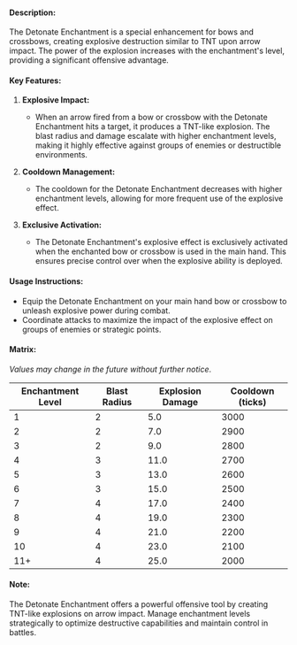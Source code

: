 #### **Description:**

The Detonate Enchantment is a special enhancement for bows and crossbows, creating explosive destruction similar to TNT upon arrow impact. The power of the explosion increases with the enchantment's level, providing a significant offensive advantage.

#### **Key Features:**

1. **Explosive Impact:**
    
    - When an arrow fired from a bow or crossbow with the Detonate Enchantment hits a target, it produces a TNT-like explosion. The blast radius and damage escalate with higher enchantment levels, making it highly effective against groups of enemies or destructible environments.
2. **Cooldown Management:**
    
    - The cooldown for the Detonate Enchantment decreases with higher enchantment levels, allowing for more frequent use of the explosive effect.
3. **Exclusive Activation:**
    
    - The Detonate Enchantment's explosive effect is exclusively activated when the enchanted bow or crossbow is used in the main hand. This ensures precise control over when the explosive ability is deployed.

#### **Usage Instructions:**

- Equip the Detonate Enchantment on your main hand bow or crossbow to unleash explosive power during combat.
- Coordinate attacks to maximize the impact of the explosive effect on groups of enemies or strategic points.
#### **Matrix:**

_Values may change in the future without further notice_.

| Enchantment Level | Blast Radius | Explosion Damage | Cooldown (ticks) |
| ----------------- | ------------ | ---------------- | ---------------- |
| 1                 | 2            | 5.0              | 3000             |
| 2                 | 2            | 7.0              | 2900             |
| 3                 | 2            | 9.0              | 2800             |
| 4                 | 3            | 11.0             | 2700             |
| 5                 | 3            | 13.0             | 2600             |
| 6                 | 3            | 15.0             | 2500             |
| 7                 | 4            | 17.0             | 2400             |
| 8                 | 4            | 19.0             | 2300             |
| 9                 | 4            | 21.0             | 2200             |
| 10                | 4            | 23.0             | 2100             |
| 11+               | 4            | 25.0             | 2000             |

#### **Note:**

The Detonate Enchantment offers a powerful offensive tool by creating TNT-like explosions on arrow impact. Manage enchantment levels strategically to optimize destructive capabilities and maintain control in battles.